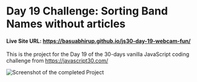 # Day 19 Challenge: Sorting Band Names without articles

#### Live Site URL: https://basuabhirup.github.io/js30-day-19-webcam-fun/

This is the project for the Day 19 of the 30-days vanilla JavaScript coding challenge from https://javascript30.com/


![Screenshot of the completed Project](./screenshot-day17.png)
